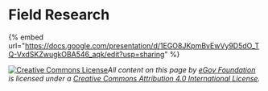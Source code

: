 # Field Research

{% embed url="https://docs.google.com/presentation/d/1EGO8JKpmBvEwVy9D5dO_TQ-VxdSKZwugkOBA546_aqk/edit?usp=sharing" %}

[![Creative Commons License](https://i.creativecommons.org/l/by/4.0/80x15.png)](http://creativecommons.org/licenses/by/4.0/)_All content on this page by_ [_eGov Foundation_](https://egov.org.in/) _is licensed under a_ [_Creative Commons Attribution 4.0 International License_](http://creativecommons.org/licenses/by/4.0/)_._
